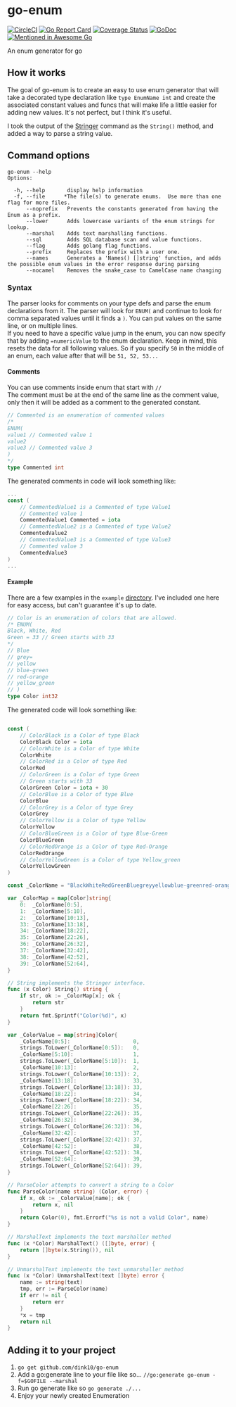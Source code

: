 # go-enum
[![CircleCI](https://circleci.com/gh/dink10/go-enum.svg?style=svg&circle-token=b44c10ce16bcef76e86da801d67811a5ff71fc72)](https://circleci.com/gh/dink10/go-enum)
[![Go Report Card](https://goreportcard.com/badge/github.com/dink10/go-enum)](https://goreportcard.com/report/github.com/dink10/go-enum)
[![Coverage Status](https://coveralls.io/repos/github/dink10/go-enum/badge.svg)](https://coveralls.io/github/dink10/go-enum)
[![GoDoc](https://godoc.org/github.com/dink10/go-enum?status.svg)](https://godoc.org/github.com/dink10/go-enum)
[![Mentioned in Awesome Go](https://awesome.re/mentioned-badge.svg)](https://github.com/avelino/awesome-go)  

An enum generator for go


## How it works

The goal of go-enum is to create an easy to use enum generator that will take a decorated type declaration like `type EnumName int` and create the associated constant values and funcs that will make life a little easier for adding new values.
It's not perfect, but I think it's useful.

I took the output of the [Stringer](https://godoc.org/golang.org/x/tools/cmd/stringer) command as the `String()` method, and added a way to parse a string value.

## Command options

``` shell
go-enum --help
Options:

  -h, --help       display help information
  -f, --file      *The file(s) to generate enums.  Use more than one flag for more files.
      --noprefix   Prevents the constants generated from having the Enum as a prefix.
      --lower      Adds lowercase variants of the enum strings for lookup.
      --marshal    Adds text marshalling functions.
      --sql        Adds SQL database scan and value functions.
      --flag       Adds golang flag functions.
      --prefix     Replaces the prefix with a user one.
      --names      Generates a 'Names() []string' function, and adds the possible enum values in the error response during parsing
      --nocamel    Removes the snake_case to CamelCase name changing
```


### Syntax
The parser looks for comments on your type defs and parse the enum declarations from it.
The parser will look for `ENUM(` and continue to look for comma separated values until it finds a `)`.  You can put values on the same line, or on multiple lines.\
If you need to have a specific value jump in the enum, you can now specify that by adding `=numericValue` to the enum declaration.  Keep in mind, this resets the data for all following values.  So if you specify `50` in the middle of an enum, each value after that will be `51, 52, 53...`

#### Comments
You can use comments inside enum that start with `//`\
The comment must be at the end of the same line as the comment value, only then it will be added as a comment to the generated constant.
```go
// Commented is an enumeration of commented values
/*
ENUM(
value1 // Commented value 1
value2
value3 // Commented value 3
)
*/
type Commented int
```
The generated comments in code will look something like:
```go
...
const (
	// CommentedValue1 is a Commented of type Value1
	// Commented value 1
	CommentedValue1 Commented = iota
	// CommentedValue2 is a Commented of type Value2
	CommentedValue2
	// CommentedValue3 is a Commented of type Value3
	// Commented value 3
	CommentedValue3
)
...
```

#### Example
There are a few examples in the `example` [directory](example).
I've included one here for easy access, but can't guarantee it's up to date.

``` go
// Color is an enumeration of colors that are allowed.
/* ENUM(
Black, White, Red
Green = 33 // Green starts with 33
*/
// Blue
// grey=
// yellow
// blue-green
// red-orange
// yellow_green
// )
type Color int32
```

The generated code will look something like:

``` go

const (
	// ColorBlack is a Color of type Black
	ColorBlack Color = iota
	// ColorWhite is a Color of type White
	ColorWhite
	// ColorRed is a Color of type Red
	ColorRed
	// ColorGreen is a Color of type Green
	// Green starts with 33
	ColorGreen Color = iota + 30
	// ColorBlue is a Color of type Blue
	ColorBlue
	// ColorGrey is a Color of type Grey
	ColorGrey
	// ColorYellow is a Color of type Yellow
	ColorYellow
	// ColorBlueGreen is a Color of type Blue-Green
	ColorBlueGreen
	// ColorRedOrange is a Color of type Red-Orange
	ColorRedOrange
	// ColorYellowGreen is a Color of type Yellow_green
	ColorYellowGreen
)

const _ColorName = "BlackWhiteRedGreenBluegreyyellowblue-greenred-orangeyellow_green"

var _ColorMap = map[Color]string{
	0:  _ColorName[0:5],
	1:  _ColorName[5:10],
	2:  _ColorName[10:13],
	33: _ColorName[13:18],
	34: _ColorName[18:22],
	35: _ColorName[22:26],
	36: _ColorName[26:32],
	37: _ColorName[32:42],
	38: _ColorName[42:52],
	39: _ColorName[52:64],
}

// String implements the Stringer interface.
func (x Color) String() string {
	if str, ok := _ColorMap[x]; ok {
		return str
	}
	return fmt.Sprintf("Color(%d)", x)
}

var _ColorValue = map[string]Color{
	_ColorName[0:5]:                    0,
	strings.ToLower(_ColorName[0:5]):   0,
	_ColorName[5:10]:                   1,
	strings.ToLower(_ColorName[5:10]):  1,
	_ColorName[10:13]:                  2,
	strings.ToLower(_ColorName[10:13]): 2,
	_ColorName[13:18]:                  33,
	strings.ToLower(_ColorName[13:18]): 33,
	_ColorName[18:22]:                  34,
	strings.ToLower(_ColorName[18:22]): 34,
	_ColorName[22:26]:                  35,
	strings.ToLower(_ColorName[22:26]): 35,
	_ColorName[26:32]:                  36,
	strings.ToLower(_ColorName[26:32]): 36,
	_ColorName[32:42]:                  37,
	strings.ToLower(_ColorName[32:42]): 37,
	_ColorName[42:52]:                  38,
	strings.ToLower(_ColorName[42:52]): 38,
	_ColorName[52:64]:                  39,
	strings.ToLower(_ColorName[52:64]): 39,
}

// ParseColor attempts to convert a string to a Color
func ParseColor(name string) (Color, error) {
	if x, ok := _ColorValue[name]; ok {
		return x, nil
	}
	return Color(0), fmt.Errorf("%s is not a valid Color", name)
}

// MarshalText implements the text marshaller method
func (x *Color) MarshalText() ([]byte, error) {
	return []byte(x.String()), nil
}

// UnmarshalText implements the text unmarshaller method
func (x *Color) UnmarshalText(text []byte) error {
	name := string(text)
	tmp, err := ParseColor(name)
	if err != nil {
		return err
	}
	*x = tmp
	return nil
}

```


## Adding it to your project
1. `go get github.com/dink10/go-enum`
1. Add a go:generate line to your file like so... `//go:generate go-enum -f=$GOFILE --marshal`
1. Run go generate like so `go generate ./...`
1. Enjoy your newly created Enumeration
